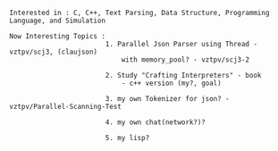     Interested in : C, C++, Text Parsing, Data Structure, Programming Language, and Simulation
    
    Now Interesting Topics : 
                            1. Parallel Json Parser using Thread - vztpv/scj3, (claujson)
                                with memory_pool? - vztpv/scj3-2
                                    
                            2. Study "Crafting Interpreters" - book
                                - c++ version (my?, goal)
                                
                            3. my own Tokenizer for json? - vztpv/Parallel-Scanning-Test

                            4. my own chat(network?)?

                            5. my lisp?
